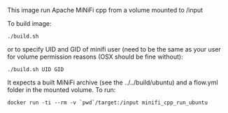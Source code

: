 This image run Apache MiNiFi cpp from a volume mounted to /input

To build image:

```
./build.sh
```

or to specify UID and GID of minifi user (need to be the same as your user for volume permission reasons (OSX should be fine without):

```
./build.sh UID GID
```

It expects a built MiNiFi archive (see the ../../build/ubuntu) and a flow.yml folder in the mounted volume.
To run:
```
docker run -ti --rm -v `pwd`/target:/input minifi_cpp_run_ubuntu
```
